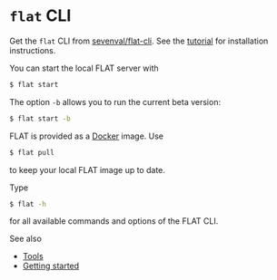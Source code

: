 # `flat` CLI

Get the `flat` CLI from [sevenval/flat-cli](https://github.com/sevenval/flat-cli).
See the [tutorial](/tutorial/README.md#tools) for installation instructions.

You can start the local FLAT server with

```sh
$ flat start
```

The option `-b` allows you to run the current beta version:

```sh
$ flat start -b
```

FLAT is provided as a [Docker](/administration/docker.md) image. Use

```sh
$ flat pull
```

to keep your local FLAT image up to date.

Type

```sh
$ flat -h
```

for all available commands and options of the FLAT CLI.


See also
 * [Tools](../tutorial/README.md#tools)
 * [Getting started](../tutorial/README.md#getting-started)
